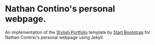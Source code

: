 # Nathan Contino's personal webpage.

An implementation of the [Stylish Portfolio](http://startbootstrap.com/template-overviews/stylish-portfolio/) template by [Start Bootstrap](http://startbootstrap.com/) for Nathan Contino's personal webpage using Jekyll.